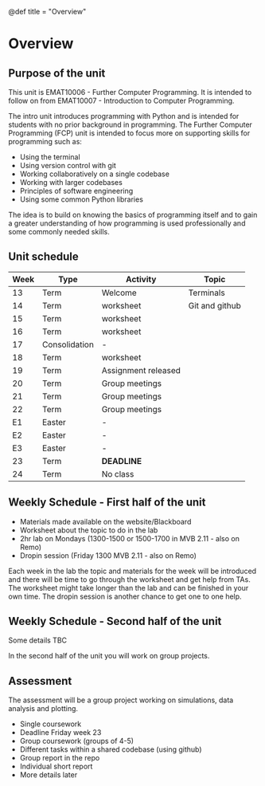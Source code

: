 @def title = "Overview"

# Overview

## Purpose of the unit

This unit is EMAT10006 - Further Computer Programming. It is intended to
follow on from EMAT10007 - Introduction to Computer Programming.

The intro unit introduces programming with Python and is intended for students
with no prior background in programming. The Further Computer Programming
(FCP) unit is intended to focus more on supporting skills for programming such
as:

* Using the terminal
* Using version control with git
* Working collaboratively on a single codebase
* Working with larger codebases
* Principles of software engineering
* Using some common Python libraries

The idea is to build on knowing the basics of programming itself and to gain a
greater understanding of how programming is used professionally and some
commonly needed skills.

## Unit schedule

| Week | Type     | Activity        | Topic             |
|------|----------|-----------------|-------------------|
| 13   | Term     | Welcome         | Terminals         |
| 14   | Term     | worksheet       | Git and github    |
| 15   | Term     | worksheet       |                   |
| 16   | Term     | worksheet       |                   |
| 17   | Consolidation | -          |                   |
| 18   | Term     | worksheet       |                   |
| 19   | Term     | Assignment released |               |
| 20   | Term     | Group meetings  |                   |
| 21   | Term     | Group meetings  |                   |
| 22   | Term     | Group meetings  |                   |
| E1   | Easter   | -               |                   |
| E2   | Easter   | -               |                   |
| E3   | Easter   | -               |                   |
| 23   | Term     | **DEADLINE**    |                   |
| 24   | Term     | No class        |                   |

## Weekly Schedule - First half of the unit

* Materials made available on the website/Blackboard
* Worksheet about the topic to do in the lab
* 2hr lab on Mondays (1300-1500 or 1500-1700 in MVB 2.11 - also on Remo)
* Dropin session (Friday 1300 MVB 2.11 - also on Remo)

Each week in the lab the topic and materials for the week will be introduced
and there will be time to go through the worksheet and get help from TAs. The
worksheet might take longer than the lab and can be finished in your own time.
The dropin session is another chance to get one to one help.

## Weekly Schedule - Second half of the unit

Some details TBC

In the second half of the unit you will work on group projects.

## Assessment

The assessment will be a group project working on simulations, data analysis
and plotting.

* Single coursework
* Deadline Friday week 23
* Group coursework (groups of 4-5)
* Different tasks within a shared codebase (using github)
* Group report in the repo
* Individual short report
* More details later
